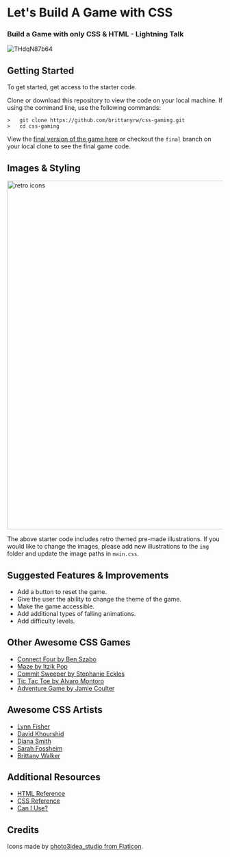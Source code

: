 # Let's Build A Game with CSS
### Build a Game with only CSS & HTML - Lightning Talk

![THdqN87b64](https://user-images.githubusercontent.com/23530405/118666351-1c854800-b7c1-11eb-812d-4af8d5d1b82a.gif)

## Getting Started
To get started, get access to the starter code.

Clone or download this repository to view the code on your local machine.
If using the command line, use the following commands: 

```
>   git clone https://github.com/brittanyrw/css-gaming.git
>   cd css-gaming
```

View the [final version of the game here](https://brittanyrw.github.io/css-gaming/) or checkout the ```final``` branch on your local clone to see the final game code.

## Images & Styling

<img width="812" alt="retro icons" src="https://user-images.githubusercontent.com/23530405/118667837-54d95600-b7c2-11eb-932b-195a2a9b79b0.png">

The above starter code includes retro themed pre-made illustrations. If you would like to change the images, please add new illustrations to the ```img``` folder and update the image paths in ```main.css```.


## Suggested Features & Improvements
* Add a button to reset the game.
* Give the user the ability to change the theme of the game.
* Make the game accessible.
* Add additional types of falling animations.
* Add difficulty levels.

## Other Awesome CSS Games
* [Connect Four by Ben Szabo](https://codepen.io/finnhvman/pen/xXpzVN)
* [Maze by Itzik Pop](https://codepen.io/chaofix/pen/VrWZga)
* [Commit Sweeper by Stephanie Eckles](https://codepen.io/5t3ph/pen/ExPVEZP)
* [Tic Tac Toe by Alvaro Montoro](https://codepen.io/alvaromontoro/pen/BexWOw)
* [Adventure Game by Jamie Coulter](https://codepen.io/jcoulterdesign/pen/NOMeEb)

## Awesome CSS Artists
* [Lynn Fisher](https://a.singlediv.com/)
* [David Khourshid](https://codepen.io/davidkpiano/pens/)
* [Diana Smith](https://diana-adrianne.com/)
* [Sarah Fossheim](https://codepen.io/fossheim)
* [Brittany Walker](https://codepen.io/collection/nxLKYO)

## Additional Resources
* [HTML Reference](https://htmlreference.io/)
* [CSS Reference](https://cssreference.io/)
* [Can I Use?](https://caniuse.com/)

## Credits
Icons made by [photo3idea_studio from Flaticon](https://www.flaticon.com/authors/photo3idea-studio).
